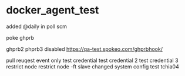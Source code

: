 # docker_agent_test


added @daily in poll scm




poke
ghprb

ghprb2
phprb3
disabled https://qa-test.spokeo.com/ghprbhook/
 
pull reuqest event only
test credential
test credential 2
test credential 3
restrict node
restrict node -ft slave
changed system config
test tchia04
